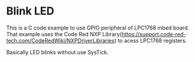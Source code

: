 Blink LED
==========

This is a C code example to use GPIO peripheral of LPC1768 mbed board. That example uses the Code Red NXP Library(https://support.code-red-tech.com/CodeRedWiki/NXPDriverLibraries) to acess LPC1768 registers.

Basically LED blinks without use SysTick.
